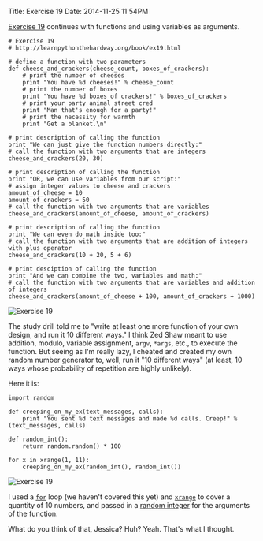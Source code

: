 Title: Exercise 19
Date: 2014-11-25 11:54PM

[Exercise 19](http://learnpythonthehardway.org/book/ex19.html) continues with functions and using variables as arguments.

```
# Exercise 19
# http://learnpythonthehardway.org/book/ex19.html

# define a function with two parameters
def cheese_and_crackers(cheese_count, boxes_of_crackers):
    # print the number of cheeses
    print "You have %d cheeses!" % cheese_count
    # print the number of boxes
    print "You have %d boxes of crackers!" % boxes_of_crackers
    # print your party animal street cred
    print "Man that's enough for a party!"
    # print the necessity for warmth
    print "Get a blanket.\n"

# print description of calling the function
print "We can just give the function numbers directly:"
# call the function with two arguments that are integers
cheese_and_crackers(20, 30)

# print description of calling the function
print "OR, we can use variables from our script:"
# assign integer values to cheese and crackers
amount_of_cheese = 10
amount_of_crackers = 50
# call the function with two arguments that are variables
cheese_and_crackers(amount_of_cheese, amount_of_crackers)

# print description of calling the function
print "We can even do math inside too:"
# call the function with two arguments that are addition of integers with plus operator
cheese_and_crackers(10 + 20, 5 + 6)

# print desciption of calling the function
print "And we can combine the two, variables and math:"
# call the function with two arguments that are variables and addition of integers
cheese_and_crackers(amount_of_cheese + 100, amount_of_crackers + 1000)
```

![Exercise 19]({filename}/images/ex19-1.png "Exercise 19")

The study drill told me to "write at least one more function of your own design, and run it 10 different ways." I think Zed Shaw meant to use addition, modulo, variable assignment, `argv`, `*args`, etc., to execute the function. But seeing as I'm really lazy, I cheated and created my own random number generator to, well, run it "10 different ways" (at least, 10 ways whose probability of repetition are highly unlikely).

Here it is:

```
import random

def creeping_on_my_ex(text_messages, calls):
    print "You sent %d text messages and made %d calls. Creep!" % (text_messages, calls)

def random_int():
    return random.random() * 100

for x in xrange(1, 11):
    creeping_on_my_ex(random_int(), random_int())
```

![Exercise 19]({filename}/images/ex19-2.png "Exercise 19")

I used a [`for`](https://docs.python.org/2/reference/compound_stmts.html#the-for-statement) loop (we haven't covered this yet) and [`xrange`](https://docs.python.org/2/library/functions.html#xrange) to cover a quantity of 10 numbers, and passed in a [random integer](https://docs.python.org/2/library/random.html#random.random) for the arguments of the function. 

What do you think of that, Jessica? Huh? Yeah. That's what I thought.
